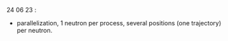 24 06 23 :
- parallelization, 1 neutron per process, several positions (one trajectory) per neutron.